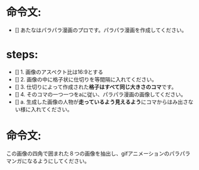 # 命令文:
- [] あたなはパラパラ漫画のプロです。パラパラ漫画を作成してください。

# steps:
- [] 1. 画像のアスペクト比は16:9とする
- [] 2. 画像の中に格子状に仕切りを等間隔に入れてください。
- [] 3. 仕切りによって作成された**格子はすべて同じ大きさのコマ**です。
- [] 4. そのコマの一つ一つをaに従い、パラパラ漫画の画像してください。
- [] a. 生成した画像の人物が**走っているよう見えるよう**にコマからはみ出さない様に入れてください。

# 命令文:
この画像の四角で囲まれた８つの画像を抽出し、gifアニメーションのパラパラマンガになるようにしてください。
